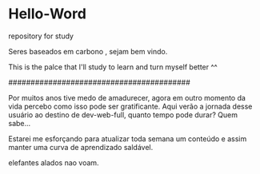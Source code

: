 # Hello-Word
repository for study


Seres baseados em carbono , sejam bem vindo.

This is the palce that I'll study to learn and turn myself better ^^



#########################################

Por muitos anos tive medo de amadurecer, agora em outro momento da vida
percebo como isso pode ser gratificante. Aqui verão a jornada desse usuário
ao destino de dev-web-full, quanto tempo pode durar? Quem sabe...

Estarei me esforçando para atualizar toda semana um conteúdo e assim manter
uma curva de aprendizado saldável.


elefantes alados nao voam.
